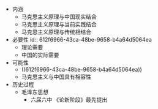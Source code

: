 - 内涵
	- 马克思主义原理与中国现实结合
	- 马克思主义原理与当前实践结合
	- 马克思主义原理与传统相结合
- 必要性
  id:: 612f6966-43ca-48be-9658-b4a64d5064ea
	- 理论需要
	- 中国的实际需要
- 可能性
	- ((612f6966-43ca-48be-9658-b4a64d5064ea))
	- 马克思主义与中国具有相容性
- 历史过程
	- 毛泽东思想
		- 六届六中 《论新阶段》最先提出